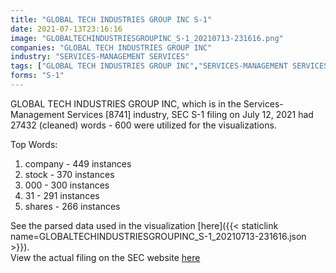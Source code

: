 ```yaml
---
title: "GLOBAL TECH INDUSTRIES GROUP INC S-1"
date: 2021-07-13T23:16:16
image: "GLOBALTECHINDUSTRIESGROUPINC_S-1_20210713-231616.png"
companies: "GLOBAL TECH INDUSTRIES GROUP INC"
industry: "SERVICES-MANAGEMENT SERVICES"
tags: ["GLOBAL TECH INDUSTRIES GROUP INC","SERVICES-MANAGEMENT SERVICES","07-12-2021","S-1"]
forms: "S-1"
---
```

GLOBAL TECH INDUSTRIES GROUP INC, which is in the Services-Management Services [8741] industry, SEC S-1 filing on July 12, 2021 had 27432 (cleaned) words - 600 were utilized for the visualizations.

Top Words:
1. company - 449 instances
2. stock - 370 instances
3. 000 - 300 instances
4. 31 - 291 instances
5. shares - 266 instances


See the parsed data used in the visualization [here]({{< staticlink name=GLOBALTECHINDUSTRIESGROUPINC_S-1_20210713-231616.json >}}).  
View the actual filing on the SEC website [here](https://www.sec.gov/Archives/edgar/data/356590/0001493152-21-016640.txt)